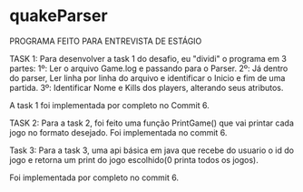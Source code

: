 # quakeParser
PROGRAMA FEITO PARA ENTREVISTA DE ESTÁGIO

TASK 1:
Para desenvolver a task 1 do desafio, eu "dividi" o programa em 3 partes:
1º: Ler o arquivo Game.log e passando para o Parser.
2º: Já dentro do parser, Ler linha por linha do arquivo e identificar o Inicio e fim de uma partida.
3º: Identificar Nome e Kills dos players, alterando seus atributos.

A task 1 foi implementada por completo no Commit 6.

TASK 2:
Para a task 2, foi feito uma função PrintGame() que vai printar cada jogo no formato desejado.
Foi implementada no commit 6.

Task 3:
Para a task 3, uma api básica em java que recebe do usuario o id do jogo e retorna um print do jogo escolhido(0 printa todos os jogos).

Foi implementada por completo no commit 6.
